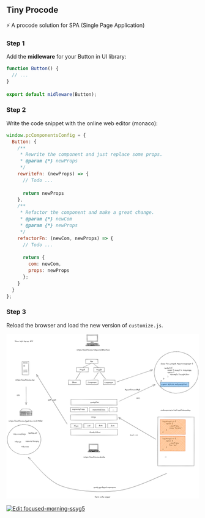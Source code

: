 ## Tiny Procode

⚡ A procode solution for SPA (Single Page Application)

### Step 1

Add the **midleware** for your Button in UI library:

```ts
function Button() {
  // ...
}

export default midleware(Button);
```

### Step 2

Write the code snippet with the online web editor (monaco):

```js
window.pcComponentsConfig = {
  Button: {
    /**
     * Rewrite the component and just replace some props.
     * @param {*} newProps
     */
    rewriteFn: (newProps) => {
      // Todo ...
      
      return newProps
    },
    /**
     * Refactor the component and make a great change.
     * @param {*} newCom 
     * @param {*} newProps 
     */
    refactorFn: (newCom, newProps) => {
      // Todo ...
      
      return {
        com: newCom,
        props: newProps
      };
    }
  }
};
```

### Step 3

Reload the browser and load the new version of `customize.js`.

![screenshot](./screenshot.png)

[![Edit focused-morning-ssyg5](https://codesandbox.io/static/img/play-codesandbox.svg)](https://codesandbox.io/s/focused-morning-ssyg5?fontsize=14&hidenavigation=1&theme=dark)
